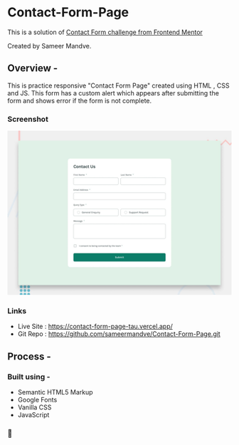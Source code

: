 # Contact-Form-Page

This is a solution of [Contact Form challenge from Frontend Mentor](https://www.frontendmentor.io/challenges/contact-form--G-hYlqKJj)

Created by Sameer Mandve.

## Overview -

This is practice responsive "Contact Form Page" created using HTML , CSS and JS.
This form has a custom alert which appears after submitting the form and shows error if the form is not complete.

### Screenshot

![](./assets/design/desktop-preview.jpg)

### Links

- Live Site : https://contact-form-page-tau.vercel.app/
- Git Repo : https://github.com/sameermandve/Contact-Form-Page.git

## Process -

### Built using -

- Semantic HTML5 Markup
- Google Fonts
- Vanilla CSS
- JavaScript

### 🚀
